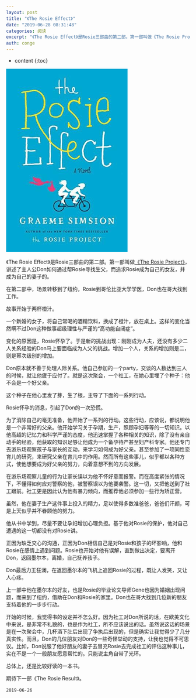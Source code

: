 ```yaml
---
layout: post
title: "《The Rosie Effect》"
date: "2019-06-28 08:31:48"
categories: 阅读
excerpt: "《The Rosie Effect》是Rosie三部曲的第二部。第一部叫做《The Rosie Project》，讲述了主人公Don如何通过帮R..."
auth: conge
---
```

* content
{:toc}

![ ](/assets/images/阅读/118382-24c2a41ebbacba98.png)

《The Rosie Effect》是Rosie三部曲的第二部。第一部叫做[《The Rosie Project》](https://www.jianshu.com/p/b5fcd797ce2a)，讲述了主人公Don如何通过帮Rosie寻找生父，而追求Rosie成为自己的女友，并成为自己的妻子的。

在第二部中，场景转移到了纽约，Rosie到哥伦比亚大学学医，Don也在哥大找到工作。

故事开始于两杯橙汁。

一个新婚的女子，将自己常喝的酒精饮料，换成了橙汁，放在桌上。这样的变化当然瞒不过Don这种做事超级理性与严谨的“高功能自闭症”。

变化的原因是，Rosie怀孕了。于是新的挑战出现：刚刚成为人夫，还没有多少二人关系经验的Don马上要面临成为人父的挑战。增加一个人，关系的增加则是二，则是幂次级别的增加。

Don原本就不善于处理人际关系。他自己参加的一个party，交谈的人数达到三人的时候，就让他疲于应付了。就是这次聚会，一个社工，在她心里埋了个种子：他不会是一个好父亲。

这个种子在他心里发了芽，生了根，主导了下面的一系列行动。

Rosie怀孕的消息，引起了Don的一次恐慌。

为了消除自己的毫无准备，他开始了一系列的行动。这些行动，应该说，都说明他是一个非常好的父亲。他开始学习关于孕期，生产，照顾孕妇等等的一切知识。以他高超的记忆力和科学严谨的态度，他迅速掌握了各种相关的知识，除了没有亲自动手的经验，他获取的知识足够让他成为一个备孕待产甚至妇产科专家。他还专门去游乐场观察孩子与家长的互动，来学习如何成为好父亲。甚至参加了一项同性恋育儿的研究，来研究父亲在育儿中的作用。然而所有这些事儿，似乎都以各种方式，使他想要成为好父亲的努力，向着意想不到的方向发展。

在游乐场观察儿童的行为让家长误以为他不怀好意而报警。而在高度紧张的情况下，不懂得如何应对警察的他，被警察误以为他要袭警。这一切，又把他送到了社工跟前。社工更是因此认为他有暴力倾向，而推荐他必须参加一些行为矫正营。

虽然，他在妻子生产这件事上投入的精力，足以使得多数准爸爸，爸爸们汗颜，可是上天似乎并不眷顾他的努力。

他从书中学到，尽量不要让孕妇增加心理负担。基于他对Rosie的保护，他对自己遭遇的这一切都没有对Rosie讲。

正因为缺乏交心的沟通，正因为Don相信自己是对Rosie和孩子的坏影响，他和Rosie在感情上遇到问题。Rosie也开始对他有误解，直到做出决定，要离开Don，返回墨尔本，离婚，自己抚养孩子。

Don最后力王狂澜，在返回墨尔本的飞机上追回Rosie的过程，既让人发笑，又让人心疼。

上一部中他在墨尔本的好友，也是Rosie的毕业论文导师Gene也因为婚姻出现问题，而来到了纽约，借助在Don和Rosie的家里。Don也在哥大找到几位新的朋友支持着他的一步步行动。

开始的时候，我觉得书的设定并不怎么好。因为社工对Don所说的话，在欧美文化中来说，是非常不礼貌的，也是作为社工，所不应该说出的话。虽然说这话的场景是在一次聚会中，几杯酒下肚后出现了争执后出现的，但是确实让我觉得少了几分真实性。而且，Don的几位朋友对Don的一些奇怪举动的支持，让我也觉得不可思议。比如，Don说服了他好朋友的妻子去冒充Rosie去完成社工的评估这种事儿，实在不是一个一般朋友愿意帮忙的。只能说主角自带了光环。

总体上，还是比较好读的一本书。

期待下一部《The Rosie Result》。

```
2019-06-26 
```
